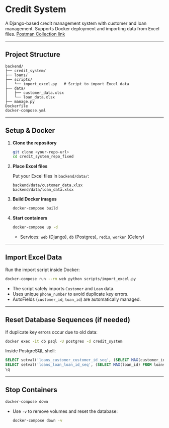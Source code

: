 # Credit System

A Django-based credit management system with customer and loan management. Supports Docker deployment and importing data from Excel files. [Postman Collection link]("https://www.postman.com/shreenath-py-1057753/workspace/alemeno-assignment/collection/48302399-7f0f058a-3cc5-41be-9bf9-c608068a954a?action=share&creator=48302399")



-----

## **Project Structure**

```
backend/
├── credit_system/        
├── loans/                
├── scripts/
│   └── import_excel.py   # Script to import Excel data
├── data/
│   ├── customer_data.xlsx
│   └── loan_data.xlsx
├── manage.py
Dockerfile
docker-compose.yml
```

-----

## **Setup & Docker**

1.  **Clone the repository**

    ```bash
    git clone <your-repo-url>
    cd credit_system_repo_fixed
    ```

2.  **Place Excel files**

    Put your Excel files in `backend/data/`:

    ```
    backend/data/customer_data.xlsx
    backend/data/loan_data.xlsx
    ```

3.  **Build Docker images**

    ```bash
    docker-compose build
    ```

4.  **Start containers**

    ```bash
    docker-compose up -d
    ```

      * Services: `web` (Django), `db` (Postgres), `redis`, `worker` (Celery)

-----

## **Import Excel Data**

Run the import script inside Docker:

```bash
docker-compose run --rm web python scripts/import_excel.py
```

  * The script safely imports `Customer` and `Loan` data.
  * Uses unique `phone_number` to avoid duplicate key errors.
  * AutoFields (`customer_id`, `loan_id`) are automatically managed.

-----

## **Reset Database Sequences (if needed)**

If duplicate key errors occur due to old data:

```bash
docker exec -it db psql -U postgres -d credit_system
```

Inside PostgreSQL shell:

```sql
SELECT setval('loans_customer_customer_id_seq', (SELECT MAX(customer_id) FROM loans_customer));
SELECT setval('loans_loan_loan_id_seq', (SELECT MAX(loan_id) FROM loans_loan));
\q
```

-----

## **Stop Containers**

```bash
docker-compose down
```

  * Use `-v` to remove volumes and reset the database:

    ```bash
    docker-compose down -v
    ```

